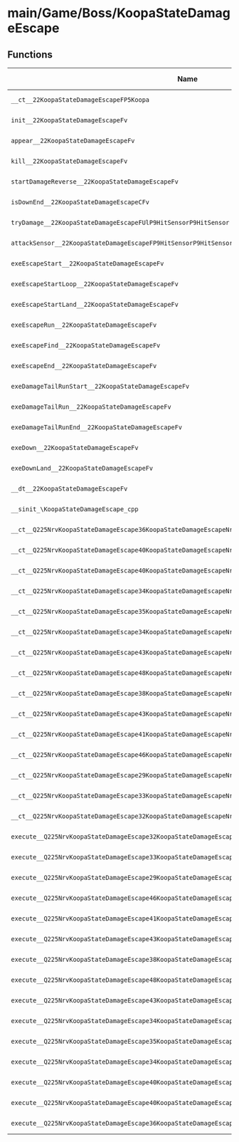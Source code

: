 # main/Game/Boss/KoopaStateDamageEscape

## Functions

| Name | Address | Match % |
|------|---------|---------|
| `__ct__22KoopaStateDamageEscapeFP5Koopa` | `0x80067C34` | :x: (0.0%) |
| `init__22KoopaStateDamageEscapeFv` | `0x80067CCC` | :x: (0.0%) |
| `appear__22KoopaStateDamageEscapeFv` | `0x80067D50` | :x: (0.0%) |
| `kill__22KoopaStateDamageEscapeFv` | `0x80067EF8` | :x: (0.0%) |
| `startDamageReverse__22KoopaStateDamageEscapeFv` | `0x80067FAC` | :x: (0.0%) |
| `isDownEnd__22KoopaStateDamageEscapeCFv` | `0x80067FEC` | :x: (0.0%) |
| `tryDamage__22KoopaStateDamageEscapeFUlP9HitSensorP9HitSensor` | `0x8006811C` | :x: (0.0%) |
| `attackSensor__22KoopaStateDamageEscapeFP9HitSensorP9HitSensor` | `0x80068424` | :x: (0.0%) |
| `exeEscapeStart__22KoopaStateDamageEscapeFv` | `0x80068590` | :x: (0.0%) |
| `exeEscapeStartLoop__22KoopaStateDamageEscapeFv` | `0x80068650` | :x: (0.0%) |
| `exeEscapeStartLand__22KoopaStateDamageEscapeFv` | `0x800686F8` | :x: (0.0%) |
| `exeEscapeRun__22KoopaStateDamageEscapeFv` | `0x80068768` | :x: (0.0%) |
| `exeEscapeFind__22KoopaStateDamageEscapeFv` | `0x80068838` | :x: (0.0%) |
| `exeEscapeEnd__22KoopaStateDamageEscapeFv` | `0x800688F8` | :x: (0.0%) |
| `exeDamageTailRunStart__22KoopaStateDamageEscapeFv` | `0x80068978` | :x: (0.0%) |
| `exeDamageTailRun__22KoopaStateDamageEscapeFv` | `0x80068B7C` | :x: (0.0%) |
| `exeDamageTailRunEnd__22KoopaStateDamageEscapeFv` | `0x80068D1C` | :x: (0.0%) |
| `exeDown__22KoopaStateDamageEscapeFv` | `0x80068DC0` | :x: (0.0%) |
| `exeDownLand__22KoopaStateDamageEscapeFv` | `0x80068F8C` | :x: (0.0%) |
| `__dt__22KoopaStateDamageEscapeFv` | `0x80069074` | :x: (0.0%) |
| `__sinit_\KoopaStateDamageEscape_cpp` | `0x800690CC` | :x: (0.0%) |
| `__ct__Q225NrvKoopaStateDamageEscape36KoopaStateDamageEscapeNrvEscapeStartFv` | `0x80069160` | :x: (0.0%) |
| `__ct__Q225NrvKoopaStateDamageEscape40KoopaStateDamageEscapeNrvEscapeStartLoopFv` | `0x80069170` | :x: (0.0%) |
| `__ct__Q225NrvKoopaStateDamageEscape40KoopaStateDamageEscapeNrvEscapeStartLandFv` | `0x80069180` | :x: (0.0%) |
| `__ct__Q225NrvKoopaStateDamageEscape34KoopaStateDamageEscapeNrvEscapeRunFv` | `0x80069190` | :x: (0.0%) |
| `__ct__Q225NrvKoopaStateDamageEscape35KoopaStateDamageEscapeNrvEscapeFindFv` | `0x800691A0` | :x: (0.0%) |
| `__ct__Q225NrvKoopaStateDamageEscape34KoopaStateDamageEscapeNrvEscapeEndFv` | `0x800691B0` | :x: (0.0%) |
| `__ct__Q225NrvKoopaStateDamageEscape43KoopaStateDamageEscapeNrvDamageTailRunStartFv` | `0x800691C0` | :x: (0.0%) |
| `__ct__Q225NrvKoopaStateDamageEscape48KoopaStateDamageEscapeNrvDamageTailRunStartFinalFv` | `0x800691D0` | :x: (0.0%) |
| `__ct__Q225NrvKoopaStateDamageEscape38KoopaStateDamageEscapeNrvDamageTailRunFv` | `0x800691E0` | :x: (0.0%) |
| `__ct__Q225NrvKoopaStateDamageEscape43KoopaStateDamageEscapeNrvDamageTailRunFinalFv` | `0x800691F0` | :x: (0.0%) |
| `__ct__Q225NrvKoopaStateDamageEscape41KoopaStateDamageEscapeNrvDamageTailRunEndFv` | `0x80069200` | :x: (0.0%) |
| `__ct__Q225NrvKoopaStateDamageEscape46KoopaStateDamageEscapeNrvDamageTailRunEndFinalFv` | `0x80069210` | :x: (0.0%) |
| `__ct__Q225NrvKoopaStateDamageEscape29KoopaStateDamageEscapeNrvDownFv` | `0x80069220` | :x: (0.0%) |
| `__ct__Q225NrvKoopaStateDamageEscape33KoopaStateDamageEscapeNrvDownLandFv` | `0x80069230` | :x: (0.0%) |
| `__ct__Q225NrvKoopaStateDamageEscape32KoopaStateDamageEscapeNrvDownEndFv` | `0x80069240` | :x: (0.0%) |
| `execute__Q225NrvKoopaStateDamageEscape32KoopaStateDamageEscapeNrvDownEndCFP5Spine` | `0x80069250` | :x: (0.0%) |
| `execute__Q225NrvKoopaStateDamageEscape33KoopaStateDamageEscapeNrvDownLandCFP5Spine` | `0x80069254` | :x: (0.0%) |
| `execute__Q225NrvKoopaStateDamageEscape29KoopaStateDamageEscapeNrvDownCFP5Spine` | `0x8006925C` | :x: (0.0%) |
| `execute__Q225NrvKoopaStateDamageEscape46KoopaStateDamageEscapeNrvDamageTailRunEndFinalCFP5Spine` | `0x80069264` | :x: (0.0%) |
| `execute__Q225NrvKoopaStateDamageEscape41KoopaStateDamageEscapeNrvDamageTailRunEndCFP5Spine` | `0x8006926C` | :x: (0.0%) |
| `execute__Q225NrvKoopaStateDamageEscape43KoopaStateDamageEscapeNrvDamageTailRunFinalCFP5Spine` | `0x80069274` | :x: (0.0%) |
| `execute__Q225NrvKoopaStateDamageEscape38KoopaStateDamageEscapeNrvDamageTailRunCFP5Spine` | `0x8006927C` | :x: (0.0%) |
| `execute__Q225NrvKoopaStateDamageEscape48KoopaStateDamageEscapeNrvDamageTailRunStartFinalCFP5Spine` | `0x80069284` | :x: (0.0%) |
| `execute__Q225NrvKoopaStateDamageEscape43KoopaStateDamageEscapeNrvDamageTailRunStartCFP5Spine` | `0x8006928C` | :x: (0.0%) |
| `execute__Q225NrvKoopaStateDamageEscape34KoopaStateDamageEscapeNrvEscapeEndCFP5Spine` | `0x80069294` | :x: (0.0%) |
| `execute__Q225NrvKoopaStateDamageEscape35KoopaStateDamageEscapeNrvEscapeFindCFP5Spine` | `0x8006929C` | :x: (0.0%) |
| `execute__Q225NrvKoopaStateDamageEscape34KoopaStateDamageEscapeNrvEscapeRunCFP5Spine` | `0x800692A4` | :x: (0.0%) |
| `execute__Q225NrvKoopaStateDamageEscape40KoopaStateDamageEscapeNrvEscapeStartLandCFP5Spine` | `0x800692AC` | :x: (0.0%) |
| `execute__Q225NrvKoopaStateDamageEscape40KoopaStateDamageEscapeNrvEscapeStartLoopCFP5Spine` | `0x800692B4` | :x: (0.0%) |
| `execute__Q225NrvKoopaStateDamageEscape36KoopaStateDamageEscapeNrvEscapeStartCFP5Spine` | `0x800692BC` | :x: (0.0%) |